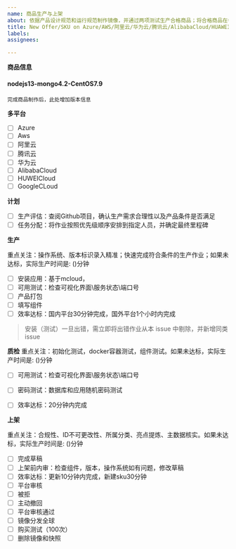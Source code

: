 ```yaml
---
name: 商品生产与上架
about: 依据产品设计规范和运行规范制作镜像，并通过两项测试生产合格商品；将合格商品在各大云平台上架
title: New Offer/SKU on Azure/AWS/阿里云/华为云/腾讯云/AlibabaCloud/HUAWEICLOUD
labels: 
assignees: 

---
```



**商品信息**

#### nodejs13-mongo4.2-CentOS7.9

```
完成商品制作后，此处增加版本信息
```

**多平台**

- [ ] Azure
- [ ] Aws
- [ ] 阿里云
- [ ] 腾讯云
- [ ] 华为云
- [ ] AlibabaCloud
- [ ] HUWEICloud
- [ ] GoogleCLoud

**计划**

- [ ] 生产评估：查阅Github项目，确认生产需求合理性以及产品条件是否满足
- [ ] 任务分配：将作业按照优先级顺序安排到指定人员，并确定最终里程碑

**生产**

重点关注：操作系统、版本标识录入精准；快速完成符合条件的生产作业；如果未达标，实际生产时间是: ()分钟

- [ ] 安装应用：基于mcloud，
- [ ] 可用测试：检查可视化界面\服务状态\端口号
- [ ] 产品打包
- [ ] 填写组件
- [ ] 效率达标：国内平台30分钟完成，国外平台1个小时内完成

> 安装（测试）一旦出错，需立即将出错作业从本 issue 中剔除，并新增同类 issue  

**质检**
重点关注：初始化测试，docker容器测试，组件测试。如果未达标，实际生产时间是: ()分钟
  
- [ ] 可用测试：检查可视化界面\服务状态\端口号
- [ ] 密码测试：数据库和应用随机密码测试
- [ ] 效率达标：20分钟内完成

  

**上架**

重点关注：合规性、ID不可更改性、所属分类、亮点提炼、主数据核实。如果未达标，实际生产时间是: ()分钟

- [ ] 完成草稿
- [ ] 上架前内审：检查组件，版本，操作系统如有问题，修改草稿
- [ ] 效率达标：更新10分钟内完成，新建sku30分钟
- [ ] 平台审核
- [ ] 被拒
- [ ] 主动撤回
- [ ] 平台审核通过
- [ ] 镜像分发全球
- [ ] 购买测试（100次）
- [ ] 删除镜像和快照
